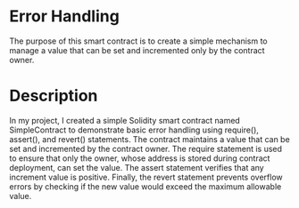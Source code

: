 # Error Handling
The purpose of this smart contract is to create a simple mechanism to manage a value that can be set and incremented only by the contract owner.

# Description
In my project, I created a simple Solidity smart contract named SimpleContract to demonstrate basic error handling using require(), assert(), and revert() statements. The contract maintains a value that can be set and incremented by the contract owner. The require statement is used to ensure that only the owner, whose address is stored during contract deployment, can set the value. The assert statement verifies that any increment value is positive. Finally, the revert statement prevents overflow errors by checking if the new value would exceed the maximum allowable value.
